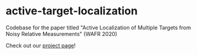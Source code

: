 # active-target-localization
Codebase for the paper titled "Active Localization of Multiple Targets from Noisy Relative Measurements" (WAFR 2020)

Check out our [project page](https://ksengin.github.io/active-target-localization/)!
